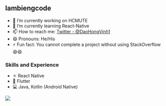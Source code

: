 ## lambiengcode

- 🔭 I’m currently working on HCMUTE
- 🌱 I’m currently learning React-Native
- 📫 How to reach me: [Twitter - @DaoHongVinh1](https://twitter.com/DaoHongVinh1)
- 😄 Pronouns: He/His
- ⚡ Fun fact: You cannot complete a project without using StackOverflow 😄😄

### Skills and Experience

- :atom_symbol: React Native
- :iphone: Flutter
- :computer: Java, Kotlin (Android Native)


<img src="https://github-readme-stats.vercel.app/api?username=lambiengcode&&show_icons=true&title_color=ffffff&icon_color=bb2acf&text_color=daf7dc&bg_color=151515" />
